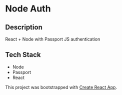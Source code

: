 # Node Auth

## Description
React + Node with Passport JS authentication

## Tech Stack
- Node
- Passport
- React

This project was bootstrapped with [Create React App](https://github.com/facebook/create-react-app).
